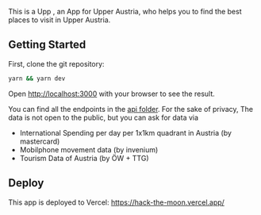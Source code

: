 This is a Upp , an App for Upper Austria, who helps you
to find the best places to visit in Upper Austria.

## Getting Started

First, clone the git repository:

```bash
yarn && yarn dev
```

Open [http://localhost:3000](http://localhost:3000) with your browser to see the result.

You can find all the endpoints in the [api folder](./pages/api).
For the sake of privacy, The data is not open to the public, but you can ask for data via

- International Spending per day per 1x1km quadrant in Austria (by mastercard)
- Mobilphone movement data (by invenium)
- Tourism Data of Austria (by ÖW + TTG)

## Deploy

This app is deployed to Vercel:
https://hack-the-moon.vercel.app/
